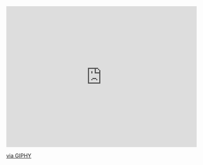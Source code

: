 <div style="width:100%;height:0;padding-bottom:74%;position:relative;"><iframe src="https://giphy.com/embed/Q8JQqiVYDi3IA9SHne" width="100%" height="100%" style="position:absolute" frameBorder="0" class="giphy-embed" allowFullScreen></iframe></div><p><a href="https://giphy.com/gifs/torontocondos-girl-brunette-silky-hair-Q8JQqiVYDi3IA9SHne">via GIPHY</a></p>

